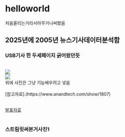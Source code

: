 # helloworld
처음올리는거라서아무거나써봤음
## 2025년에 2005년 뉴스기사데이터분석함
### USB기사 한 두세페이지 긁어왔던듯
<br>
<image src = "https://images.anandtech.com/reviews/memory/usbdriveroundup1/crucialgizmo.jpg"><br>
<image src = "https://images.anandtech.com/reviews/memory/usbdriveroundup1/corsairflashvoyager.jpg"><br>
위에 사진은 그냥 기능배우려고 넣음<br><br>
[참고자료].(https://www.anandtech.com/show/1807)<br><br>

[발표자료](/ppt.pptx)<br><br>
### 스트림릿써본거사진1
